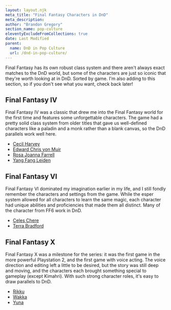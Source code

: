 ```yaml
---
layout: layout.njk
meta_title: "Final Fantasy Characters in DnD"
meta_description: 
author: "Brandon Gregory"
section_name: pop-culture
eleventyExcludeFromCollections: true
date: Last Modified
parent:
  name: DnD in Pop Culture
  url: /dnd-in-pop-culture/
---
```


Final Fantasy has its own robust class system and there aren't always exact matches to the DnD world, but some of the characters are just so iconic that they're worth looking at in DnD. Sorted by game. I'm also adding to this section, so if you don't see what you want, check back later!

## Final Fantasy IV

Final Fantasy IV was a classic that drew me into the Final Fantasy world for the first time and features some unforgettable characters. The game had a pretty solid class system from older titles that gave us well-defined characters like a paladin and a monk rather than a blank canvas, so the DnD parallels work well here.

* [Cecil Harvey](/dnd-in-pop-culture/final-fantasy/ff4-cecil/)
* [Edward Chris von Muir](/dnd-in-pop-culture/final-fantasy/ff4-edward/)
* [Rosa Joanna Farrell](/dnd-in-pop-culture/final-fantasy/ff4-rosa/)
* [Yang Fang Leiden](/dnd-in-pop-culture/final-fantasy/ff4-yang/)

## Final Fantasy VI

Final Fantasy VI dominated my imagination earlier in my life, and I still fondly remember the characters and settings from the game. While the esper system allowed for all characters to learn the same magic, each character had unique abilities and proficiencies that made them all distinct. Many of the character from FF6 work in DnD.

* [Celes Chere](/dnd-in-pop-culture/final-fantasy/ff6-celes/)
* [Terra Bradford](/dnd-in-pop-culture/final-fantasy/ff6-terra/)

## Final Fantasy X

Final Fantasy X was a milestone for the series: it was the first game in the more powerful Playstation 2, and the first game with voice acting. The voice direction and editing left a little to be desired, but the story was still deep and moving, and the characters each brought something special to gameplay (except Kimahri). With such strong character roles, it's easy to draw parallels to DnD.

* [Rikku](/dnd-in-pop-culture/final-fantasy/ff10-rikku/)
* [Wakka](/dnd-in-pop-culture/final-fantasy/ff10-wakka/)
* [Yuna](/dnd-in-pop-culture/final-fantasy/ff10-yuna/)
